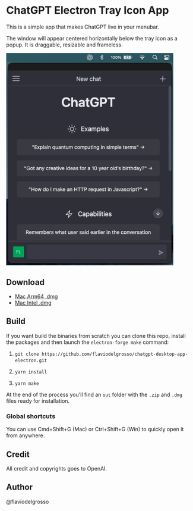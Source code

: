 # ChatGPT Electron Tray Icon App

This is a simple app that makes ChatGPT live in your menubar.

The window will appear centered horizontally below the tray icon as a popup.
It is draggable, resizable and frameless.

<img src="./images/screenshot.png" width="450"/>

## Download

- [Mac Arm64 .dmg](https://github.com/flaviodelgrosso/chatgpt-desktop-app-electron/releases/download/v0.1.0/ChatGPT-0.1.0-arm64.dmg)
- [Mac Intel .dmg](https://github.com/flaviodelgrosso/chatgpt-desktop-app-electron/releases/download/v0.1.0/ChatGPT-darwin-0.1.0-x64.dmg)

## Build

If you want build the binaries from scratch you can clone this repo, install the packages and then launch the `electron-forge make` command:

1. `git clone https://github.com/flaviodelgrosso/chatgpt-desktop-app-electron.git`

2. `yarn install`

3. `yarn make`

At the end of the process you'll find an `out` folder with the `.zip` and `.dmg` files ready for installation.

### Global shortcuts

You can use Cmd+Shift+G (Mac) or Ctrl+Shift+G (Win) to quickly open it from anywhere.

## Credit

All credit and copyrights goes to OpenAI.

## Author

@flaviodelgrosso
